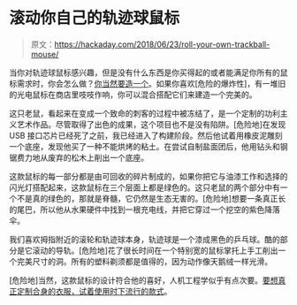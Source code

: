 # 滚动你自己的轨迹球鼠标

> 原文：<https://hackaday.com/2018/06/23/roll-your-own-trackball-mouse/>

当你对轨迹球鼠标感兴趣，但是没有什么东西是你买得起的或者能满足你所有的鼠标需求时，你会怎么做？[你当然要造一个](https://www.instructables.com/id/Ultimate-GREEN-DIY-Trackball-Mouse-From-Junk/)。如果你喜欢[危险的爆炸性]，有一堆旧的光电鼠标在商店里吱吱作响，你可以混合搭配它们来建造一个完美的。

这只老鼠，看起来在变成一个致命的刺客的过程中被冻结了，是一个定制的功利主义艺术作品。尽管取得了出色的成果，这个项目也不是没有陷阱。[危险地]在发现 USB 接口芯片已经死了之前，我已经进入了构建阶段。然后他试着用橡皮泥雕刻一个底座，发现他买了一种不能烘烤的粘土。在尝试自制盐面团后，他用钻头和钢锯费力地从废弃的松木上削出一个底座。

这款鼠标的每一部分都是由可回收的碎片制成的，如果你把它与油漆工作和选择的闪光灯搭配起来，这款鼠标在三个层面上都是绿色的。这只老鼠的两个部分中有一个不是真的绿色的，那就是脊髓，它仍然是生态无害的。[危险地]想要一条真正长的尾巴，所以他从水果硬件中找到一根充电线，并把它穿过一个挖空的紫色降落伞。

我们喜欢拇指附近的滚轮和轨迹球本身，轨迹球是一个漆成黑色的乒乓球。酷的部分是它滚动的导轨。[危险地]花了很长时间在一个特别宽的鼠标掌托上手工削出一个完美尺寸的洞。所有的塑料剃须都是值得的，因为动作像天鹅绒一样光滑。

[危险地]当然，这款鼠标的设计符合他的喜好，人机工程学似乎有点次要。[要想真正定制合身的衣服，试着使用时下流行的款式](https://hackaday.com/2017/05/24/only-90s-kids-will-appreciate-this-prototype/)。